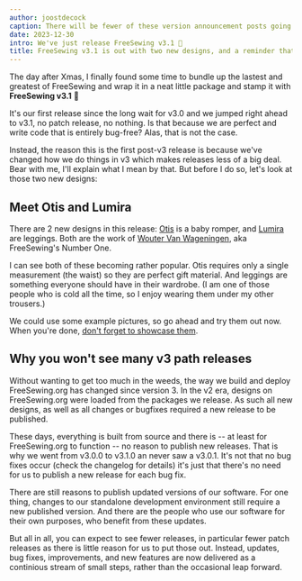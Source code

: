 ```yaml
---
author: joostdecock
caption: There will be fewer of these version announcement posts going forward.
date: 2023-12-30
intro: We've just release FreeSewing v3.1 🎉
title: FreeSewing v3.1 is out with two new designs, and a reminder that we now stream updates
---
```


The day after Xmas, I finally found some time to bundle up the lastest and
greatest of FreeSewing and wrap it in a neat little package and stamp it with
**FreeSewing v3.1** 🎉

It's our first release since the long wait for v3.0 and we jumped right ahead
to v3.1, no patch release, no nothing.  Is that because we are perfect and
write code that is entirely bug-free? Alas, that is not the case.

Instead, the reason this is the first post-v3 release is because we've changed
how we do things in v3 which makes releases less of a big deal.  Bear with me,
I'll explain what I mean by that. But before I do so, let's look at those two
new designs:

## Meet Otis and Lumira

There are 2 new designs in this release: [Otis](/designs/otis) is a baby
romper, and [Lumira](/designs/lumira) are leggings.  Both are the work of
[Wouter Van Wageningen](/users/wouter.vdub), aka FreeSewing's Number
One.

I can see both of these becoming rather popular. Otis requires only a single
measurement (the waist) so they are perfect gift material. And leggings are
something everyone should have in their wardrobe. (I am one of those people who
is cold all the time, so I enjoy wearing them under my other trousers.)

We could use some example pictures, so go ahead and try them out now. When
you're done, [don't forget to showcase them](/new/showcase).

## Why you won't see many v3 path releases

Without wanting to get too much in the weeds, the way we build and deploy
FreeSewing.org has changed since version 3.  In the v2 era, designs on
FreeSewing.org were loaded from the packages we release. As such all new
designs, as well as all changes or bugfixes required a new release to be
published.

These days, everything is built from source and there is -- at least for
FreeSewing.org to function -- no reason to publish new releases. That is why we
went from v3.0.0 to v3.1.0 an never saw a v3.0.1. It's not that no bug fixes
occur (check the
changelog
for details) it's just that there's no need for us to publish a new release for
each bug fix.

There are still reasons to publish updated versions of our software.  For one
thing, changes to our standalone development environment still require a new
published version. And there are the people who use our software for their own
purposes, who benefit from these updates.

But all in all, you can expect to see fewer releases, in particular fewer patch
releases as there is little reason for us to put those out.
Instead, updates, bug fixes, improvements, and new features are now delivered
as a continious stream of small steps, rather than the occasional leap forward.

